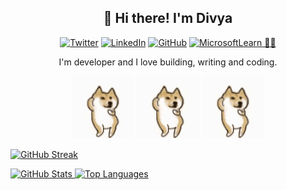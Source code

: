 <h2 align="center">👋 Hi there! I'm Divya</h2>

<div align="center">
  

[![Twitter](https://img.shields.io/badge/divyavadnere-000000?logo=x&logoColor=white)](https://x.com/DivyaVadnere)
[![LinkedIn](https://custom-icon-badges.demolab.com/badge/LinkedIn-0A66C2?logo=linkedin-white&logoColor=fff)](https://www.linkedin.com/in/divya-vadnere-a49692288/)
[![GitHub](https://img.shields.io/badge/-divyavadnere-181717?style=flat-square&logo=github&logoColor=white)](https://github.com/Doinggithub14)
[![MicrosoftLearn 👩‍💻](https://img.shields.io/badge/-divyavadnere-181717?style=flat-square&logo=Microsoft&logoColor=white)](https://learn.microsoft.com/en-us/users/divyavadnere-9824/achievements)



</div>

<p align="center">
 I'm developer and I love building, writing and coding.
</p>

<p align="center">
  <img src="./doggo-doge.gif" alt="Doggo 1" width="100" />
  <img src="./doggo-doge.gif" alt="Doggo 2" width="100" />
  <img src="./doggo-doge.gif" alt="Doggo 3" width="100" />
</p>


<p align="left">
   <a href="https://github.com/Doinggithub14">
        <img alt="GitHub Streak" src="https://streak-stats.demolab.com?user=Doinggithub14&theme=radical&border_radius=2.5"/>
   </a>
</p>

<p align="left">
<a href="https://github.com/Doinggithub14">
        <img alt="GitHub Stats" src="https://readme-stats.warengonzaga.com/api?username=Doinggithub14&show_icons=true&count_private=true&theme=radical" width="400px"/>
</a>

<a href="https://github.com/Doinggithub14">
        <img alt="Top Languages" src="https://readme-stats.warengonzaga.com/api/top-langs?username=Doinggithub14&layout=compact&theme=radical" width="400px"/>
</a>
</p>
